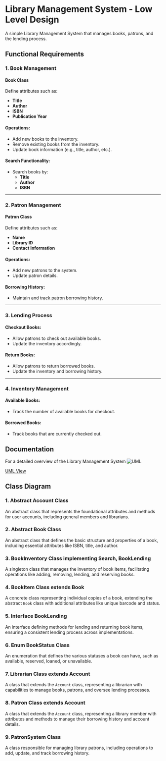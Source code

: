 # Library Management System - Low Level Design

A simple Library Management System that manages books, patrons, and the lending process.

## Functional Requirements

### 1. Book Management
#### Book Class
Define attributes such as:
- **Title**
- **Author**
- **ISBN**
- **Publication Year**

#### Operations:
- Add new books to the inventory.
- Remove existing books from the inventory.
- Update book information (e.g., title, author, etc.).

#### Search Functionality:
- Search books by:
  - **Title**
  - **Author**
  - **ISBN**

---

### 2. Patron Management
#### Patron Class
Define attributes such as:
- **Name**
- **Library ID**
- **Contact Information**

#### Operations:
- Add new patrons to the system.
- Update patron details.

#### Borrowing History:
- Maintain and track patron borrowing history.

---

### 3. Lending Process
#### Checkout Books:
- Allow patrons to check out available books.
- Update the inventory accordingly.

#### Return Books:
- Allow patrons to return borrowed books.
- Update the inventory and borrowing history.

---

### 4. Inventory Management
#### Available Books:
- Track the number of available books for checkout.

#### Borrowed Books:
- Track books that are currently checked out.


## Documentation

For a detailed overview of the Library Management System
![UML](https://github.com/user-attachments/assets/d87b089e-4285-47af-b2db-542181a92527)

[UML View](https://github.com/user-attachments/files/17367840/desing.pdf)

## Class Diagram 

### 1. Abstract Account Class
An abstract class that represents the foundational attributes and methods for user accounts, including general members and librarians.

### 2. Abstract Book Class
An abstract class that defines the basic structure and properties of a book, including essential attributes like ISBN, title, and author.

### 3. BookInventory Class implementing Search, BookLending
A singleton class that manages the inventory of book items, facilitating operations like adding, removing, lending, and reserving books.

### 4. BookItem Class extends Book
A concrete class representing individual copies of a book, extending the abstract `Book` class with additional attributes like unique barcode and status.

### 5. Interface BookLending
An interface defining methods for lending and returning book items, ensuring a consistent lending process across implementations.

### 6. Enum BookStatus Class
An enumeration that defines the various statuses a book can have, such as available, reserved, loaned, or unavailable.

### 7. Librarian Class extends Account
A class that extends the `Account` class, representing a librarian with capabilities to manage books, patrons, and oversee lending processes.

### 8. Patron Class extends Account
A class that extends the `Account` class, representing a library member with attributes and methods to manage their borrowing history and account details.

### 9. PatronSystem Class
A class responsible for managing library patrons, including operations to add, update, and track borrowing history.

